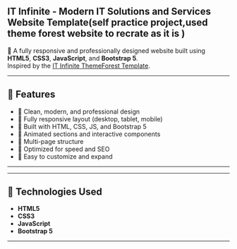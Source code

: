 ## IT Infinite - Modern IT Solutions and Services Website Template(self practice project,used theme forest website to recrate as it is )

🚀 A fully responsive and professionally designed website built using **HTML5**, **CSS3**, **JavaScript**, and **Bootstrap 5**.  
Inspired by the [IT Infinite ThemeForest Template](https://preview.themeforest.net/item/it-infinite-it-solutions-and-services-company-html5-template/full_screen_preview/53041088).

---

## 🌟 Features

- 🔹 Clean, modern, and professional design
- 🔹 Fully responsive layout (desktop, tablet, mobile)
- 🔹 Built with HTML, CSS, JS, and Bootstrap 5
- 🔹 Animated sections and interactive components
- 🔹 Multi-page structure
- 🔹 Optimized for speed and SEO
- 🔹 Easy to customize and expand

---


---

## 🔧 Technologies Used

- **HTML5**
- **CSS3**
- **JavaScript**
- **Bootstrap 5**

---
